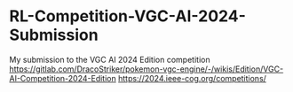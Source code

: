 # RL-Competition-VGC-AI-2024-Submission
My submission to the VGC AI 2024 Edition competition
https://gitlab.com/DracoStriker/pokemon-vgc-engine/-/wikis/Edition/VGC-AI-Competition-2024-Edition
https://2024.ieee-cog.org/competitions/
